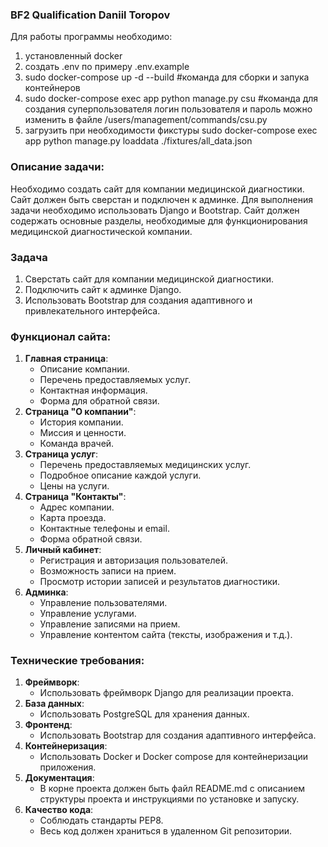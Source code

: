 ### BF2 Qualification Daniil Toropov
Для работы программы необходимо:

1. установленный docker
2. создать .env по примеру .env.example
3. sudo docker-compose up -d --build #команда для сборки и запука контейнеров
4. sudo docker-compose exec app python manage.py csu #команда для создания суперпользователя логин пользователя и пароль можно изменить в файле /users/management/commands/csu.py
5. загрузить при необходимости фикстуры sudo docker-compose exec app python manage.py loaddata ./fixtures/all_data.json

### Описание задачи:

Необходимо создать сайт для компании медицинской диагностики. Сайт должен быть сверстан и подключен к админке. Для выполнения задачи необходимо использовать Django и Bootstrap. Сайт должен содержать основные разделы, необходимые для функционирования медицинской диагностической компании.

 

### Задача

1. Сверстать сайт для компании медицинской диагностики.
2. Подключить сайт к админке Django.
3. Использовать Bootstrap для создания адаптивного и привлекательного интерфейса.

 

### Функционал сайта:

1. **Главная страница**: 
   - Описание компании.
   - Перечень предоставляемых услуг.
   - Контактная информация.
   - Форма для обратной связи.
2. **Страница "О компании"**: 
   - История компании.
   - Миссия и ценности.
   - Команда врачей.
3. **Страница услуг**: 
   - Перечень предоставляемых медицинских услуг.
   - Подробное описание каждой услуги.
   - Цены на услуги.
4. **Страница "Контакты"**: 
   - Адрес компании.
   - Карта проезда.
   - Контактные телефоны и email.
   - Форма обратной связи.
5. **Личный кабинет**: 
   - Регистрация и авторизация пользователей.
   - Возможность записи на прием.
   - Просмотр истории записей и результатов диагностики.
6. **Админка**: 
   - Управление пользователями.
   - Управление услугами.
   - Управление записями на прием.
   - Управление контентом сайта (тексты, изображения и т.д.).

 

### Технические требования:

1. **Фреймворк**: 
   - Использовать фреймворк Django для реализации проекта.
2. **База данных**: 
   - Использовать PostgreSQL для хранения данных.
3. **Фронтенд**: 
   - Использовать Bootstrap для создания адаптивного интерфейса.
4. **Контейнеризация**: 
   - Использовать Docker и Docker compose для контейнеризации приложения.
5. **Документация**: 
   - В корне проекта должен быть файл README.md с описанием структуры проекта и инструкциями по установке и запуску.
6. **Качество кода**: 
   - Соблюдать стандарты PEP8.
   - Весь код должен храниться в удаленном Git репозитории.